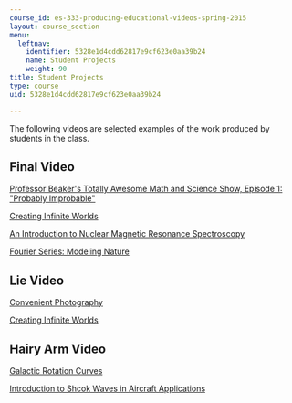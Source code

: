 ```yaml
---
course_id: es-333-producing-educational-videos-spring-2015
layout: course_section
menu:
  leftnav:
    identifier: 5328e1d4cdd62817e9cf623e0aa39b24
    name: Student Projects
    weight: 90
title: Student Projects
type: course
uid: 5328e1d4cdd62817e9cf623e0aa39b24

---
```


The following videos are selected examples of the work produced by students in the class.

Final Video
-----------

[Professor Beaker's Totally Awesome Math and Science Show, Episode 1: "Probably Improbable"](https://www.youtube.com/watch?v=GiBBaHKqhuY)

[Creating Infinite Worlds](https://www.youtube.com/watch?v=sqyhUXL9F3g)

[An Introduction to Nuclear Magnetic Resonance Spectroscopy](https://www.youtube.com/watch?v=LgaxmiPfpTU)

[Fourier Series: Modeling Nature](https://www.youtube.com/watch?v=Y9pYHDSxc7g)

Lie Video
---------

[Convenient Photography](https://www.youtube.com/watch?v=6Oq750UwGGo)

[Creating Infinite Worlds](https://www.youtube.com/watch?v=Fb_bl3Bs_XY)

Hairy Arm Video
---------------

[Galactic Rotation Curves](https://www.youtube.com/watch?v=gFbo-cBR8Q8)

[Introduction to Shcok Waves in Aircraft Applications](https://www.youtube.com/watch?v=WgrSN5jo0d8)